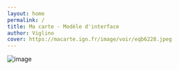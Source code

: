 ```yaml
---
layout: home
permalink: /
title: Ma carte - Modèle d'interface
author: Viglino
cover: https://macarte.ign.fr/image/voir/eqb6228.jpeg
---
```


![image](https://github.com/Viglino/Macarte-MI/assets/7868217/ad067fab-a1bb-4593-9f3a-5312ffa5c9fb)
